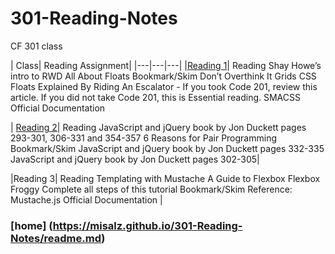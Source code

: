 # 301-Reading-Notes
CF 301 class

| Class| Reading Assignment|
|---|---|---|
|[Reading 1](https://misalz.github.io/301-Reading-Notes/Read01.md)| Reading
Shay Howe’s intro to RWD
All About Floats
Bookmark/Skim
Don’t Overthink It Grids
CSS Floats Explained By Riding An Escalator - If you took Code 201, review this article. If you did not take Code 201, this is Essential reading.
SMACSS Official Documentation

| [Reading 2](https://misalz.github.io/301-Reading-Notes/Read01.md)| Reading
JavaScript and jQuery book by Jon Duckett pages 293-301, 306-331 and 354-357
6 Reasons for Pair Programming
Bookmark/Skim
JavaScript and jQuery book by Jon Duckett pages 332-335
JavaScript and jQuery book by Jon Duckett pages 302-305|

|Reading 3| Reading
Templating with Mustache
A Guide to Flexbox
Flexbox Froggy
Complete all steps of this tutorial
Bookmark/Skim
Reference: Mustache.js Official Documentation         |

### [home] (https://misalz.github.io/301-Reading-Notes/readme.md)